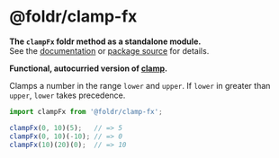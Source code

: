 # @foldr/clamp-fx

**The `clampFx` foldr method as a standalone module.**    
See the [documentation](http://foldr.com/0.0.0/clamp-fx) or [package source](https:/github.com/CloudVessel/foldr/blob/master/packages/categories/clamp-fx/src/index.js) for details.

**Functional, autocurried version of [clamp](#clamp).**

Clamps a number in the range `lower` and `upper`.
If `lower` in greater than `upper`, `lower` takes precedence.

```js
import clampFx from '@foldr/clamp-fx';

clampFx(0, 10)(5);   // => 5
clampFx(0, 10)(-10); // => 0
clampFx(10)(20)(0);  // => 10
```
